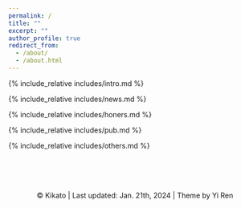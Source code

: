 ```yaml
---
permalink: /
title: ""
excerpt: ""
author_profile: true
redirect_from: 
  - /about/
  - /about.html
---
```


<span class='anchor' id='about-me'></span>
{% include_relative includes/intro.md %}

{% include_relative includes/news.md %}

{% include_relative includes/honers.md %}

{% include_relative includes/pub.md %}

{% include_relative includes/others.md %}

<br>
<br>
<br>
<center>
    <script type="text/javascript" id="clustrmaps" src="//clustrmaps.com/map_v2.js?d=rFn1UFz0i_jw_SyhjbAD8nOQeeNaC-oxwGWWWiX8-YE&cl=ffffff&w=a"></script>
    <br> &copy; Kikato | Last updated: Jan. 21th, 2024 | Theme by Yi Ren
</center>
